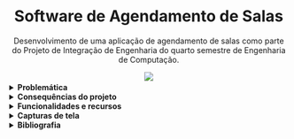 <h1 align="center">Software de Agendamento de Salas</h1>

<p align="center">Desenvolvimento de uma aplicação de agendamento de salas como parte do Projeto de Integração de Engenharia do quarto semestre de Engenharia de Computação.</p>

<div align='center'>

<a href='https://github.com/pedrozanineli/projeto-biblioteca/releases'>
  
<img src='https://img.shields.io/github/v/release/pedrozanineli/projeto-biblioteca?color=blue&label=versao&style=for-the-badge'>

</a>

</div>

<details><summary><b>Problemática</b></summary>
  
  Na biblioteca da faculdade Facamp, existem algumas salas preparadas para que alunos possam estudar, abrigando entre 4 e 6 estudantes, além de poder prover uma lousa para anotações durante o estudo.
  
  É importante notar, entretanto, que, em muitos momentos (em especial durante o período de provas), o uso não é democrático, com alunos que utilizam a sala por muito tempo e a equipe da biblioteca não detém controle, criando um sério problema de organização.
  
  Justifica-se então o desenvolvimento de um software destinado para a reserva das salas, provendo maior controle por meio da divisão em uma tela destinada aos alunos e outra destinada aos funcionários, registrando em um banco de dados as informações dos alunos e suas respectivas reservas.
  
</details>

<details><summary><b>Consequências do projeto</b></summary>
  
  Além de ter como objetivo principal uma melhor organização do espaço, o software também será capaz de trazer benefícios em esferas econômicas, sociais e ambientais. Isso se dá pelo fato de que hoje, mesmo que não estejam sendo utilizadas, todas as salas permanecem com o ar condicionado e luz ligado, por cerca de 9 horas ao dia.
  
  Em estimativa feita pelo time do uso das salas - levando em consideração o maior fluxo em épocas de provas -, é possível fazer estimativas quanto à disparidade que é possível alcançar com o gasto apenas quando a sala estiver de fato sendo utilizada.
  
  Primeiramente, quanto a um impacto social, devemos levar em consideração que uma sala que não foi utilizada e está, portanto, limpa, não tem a necessidade do retrabalho de ser limpa novamente, o que permite com que a equipe da faxina possa realizar tudo com uma maior calma, diminuindo sua carga de tarefas, que não é nada pequena.
  
  Quanto aos efeitos ambientais, é possível pensar, com a estimativa proposta, em uma economia ao final de um ano de cerca de 13.305,6 kW, em torno dos 40%. Essa energia poderia ser então destinada para outros fins, como para o abastecimento de casas, e que seria suficiente para cerca de 68 casas anualmente.
  
  De forma similar, uma economia financeira também aconteceria por volta dos 40%, resultando em cerca de R$ 11.309,76 de economia anual. 
  
</details>

<details><summary><b>Funcionalidades e recursos</b></summary>
  
  O software foi desenvolvido com a proposta de trazer uma resolução à problemática apresentada de forma eficiente e agradável ao usuário, oferecendo diversos recursos que assistem e suavizam a utilização de suas funcionalidades. Desta forma, vários requisitos foram implementados para cumprir com a proposta e trazer usabilidade ao programa.
  
  Primeiramente, há uma validação de login que impede usuários comuns de acessarem recursos destinados ao caso de uso do administrador do sistema, e também funcionalidades para que as funções do software sejam executadas de forma ágil e com a minimização de erros, dentre elas:
  
  - Condições para que os campos aceitem informações corretas e reais (como o campo de RA só permite números no seu preenchimento);
  - Formatadores automáticos para moldes específicos de informações (p.e o campo de nome automaticamente coloca as primeiras letras dos nomes em maiúsculo);
  - Exceções para que reservas não sejam feitas com a lacuna ou ambiguidade de informações;
  - Busca no banco de dados para a verificação de horários e salas disponíveis, impossibilitando a reserva dupla nas mesmas condições;
  - Gatilhos para que os campos se preencham com base no RA do aluno cadastrado ao apertar a tecla Enter na caixa de texto;
  - Barreiras para o monopolio de reservas de um grupo de pessoas com a verificação do RA dos alunos e impossibilidade de reservar por um dia após ter usado esse recurso.
 
  Para o Administrador do sistema, várias das funcionalidades que preveem agilidade e minimização de erros também se aplicam. É possível buscar informações no banco de dados de acordo com uma informação específica escolhida (por nome, data, horário, etc) e também obter detalhes de todos os alunos que estão inclusos nas reservas. O perfil de Administrador é o único capaz de cancelar reservas previamente realizadas pelo software, essa função vem acompanhada de uma certificação de certeza ao tentar utilizá-la a fim de impedir usos acidentais e indevidos da função.
  
</details>

<details><summary><b>Capturas de tela</b></summary>
    
  <div align='center'>
  
  ![tela-login](https://github.com/pedrozanineli/projeto-biblioteca/blob/main/tela-login.png)
  
  ![tela-alunos](https://github.com/pedrozanineli/projeto-biblioteca/blob/main/tela-alunos.png)
  
  
    
  </div>

</details>

<details><summary><b>Bibliografia</b></summary>
  
  Dufrio Refrigeração. Quanto gasta um ar-condicionado de 9000 BTUS? Blog Dufrio. 15 de out. de 2020. Acesso em 22 de set. de 2021. Disponível em: <https://www.dufrio.com.br/blog/ar-condicionado/quanto-gasta-um-ar-condicionado-de-9000-btus/>.
  
  Preço da energia elétrica CPFL 2021. NG Solar. 11 de mai. de 2021. Acesso em 23 de set. de 2021. Disponível em: <https://www.ngsolar.com.br/amp/preco-kwh-cpfl>.

</details>
